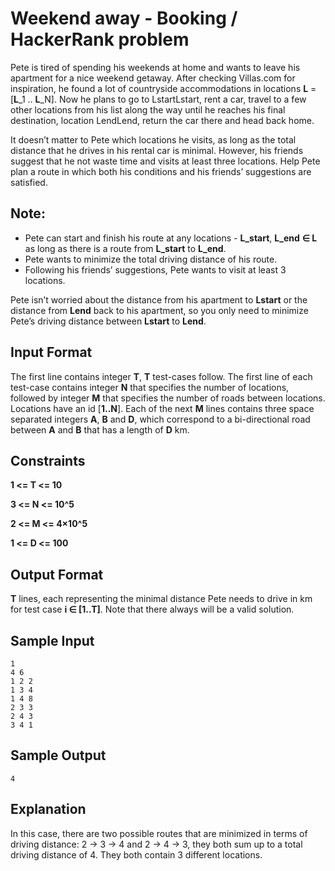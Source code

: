 # Weekend away - Booking / HackerRank problem #

Pete is tired of spending his weekends at home and wants to leave his apartment for a nice weekend getaway. After checking Villas.com for inspiration, he found a lot of countryside accommodations in locations **L** = [**L**_1 .. **L**_N]. Now he plans to go to LstartLstart, rent a car, travel to a few other locations from his list along the way until he reaches his final destination, location LendLend, return the car there and head back home.

It doesn’t matter to Pete which locations he visits, as long as the total distance that he drives in his rental car is minimal. However, his friends suggest that he not waste time and visits at least three locations. Help Pete plan a route in which both his conditions and his friends’ suggestions are satisfied.

## Note: ##

* Pete can start and finish his route at any locations - **L_start**, **L_end** **∈ L** as long as there is a route from **L_start** to **L_end**.
* Pete wants to minimize the total driving distance of his route.
* Following his friends’ suggestions, Pete wants to visit at least 3 locations.

Pete isn’t worried about the distance from his apartment to **Lstart** or the distance from **Lend** back to his apartment, so you only need to minimize Pete’s driving distance between **Lstart** to **Lend**.

## Input Format ##

The first line contains integer **T**, **T** test-cases follow. The first line of each test-case contains integer **N** that specifies the number of locations, followed by integer **M** that specifies the number of roads between locations. Locations have an id [**1..N**]. Each of the next **M** lines contains three space separated integers **A**, **B** and **D**, which correspond to a bi-directional road between **A** and **B** that has a length of **D** km.

## Constraints ##

**1 <= T <= 10**

**3 <= N <= 10^5**

**2 <= M <= 4×10^5**

**1 <= D <= 100**

## Output Format ##

**T** lines, each representing the minimal distance Pete needs to drive in km for test case **i ∈ [1..T]**. Note that there always will be a valid solution.

## Sample Input ##

```
1
4 6
1 2 2
1 3 4
1 4 8
2 3 3
2 4 3
3 4 1
```

## Sample Output ##

`4`

## Explanation ##

In this case, there are two possible routes that are minimized in terms of driving distance: 2 -> 3 -> 4 and 2 -> 4 -> 3, they both sum up to a total driving distance of 4. They both contain 3 different locations.

